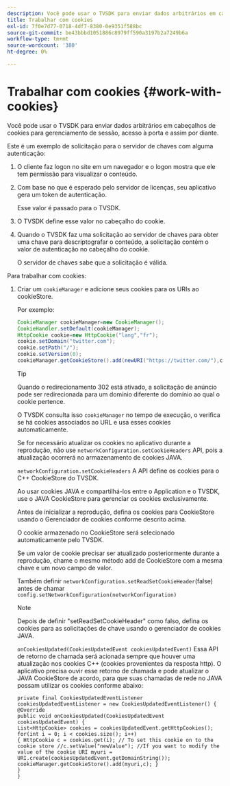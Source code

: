 ```yaml
---
description: Você pode usar o TVSDK para enviar dados arbitrários em cabeçalhos de cookies para gerenciamento de sessão, acesso à porta e assim por diante.
title: Trabalhar com cookies
exl-id: 7f0e7d77-0718-4df7-8380-0e9351f588bc
source-git-commit: be43bbbd1051886c8979ff590a3197b2a7249b6a
workflow-type: tm+mt
source-wordcount: '380'
ht-degree: 0%

---
```


# Trabalhar com cookies {#work-with-cookies}

Você pode usar o TVSDK para enviar dados arbitrários em cabeçalhos de cookies para gerenciamento de sessão, acesso à porta e assim por diante.

Este é um exemplo de solicitação para o servidor de chaves com alguma autenticação:

1. O cliente faz logon no site em um navegador e o logon mostra que ele tem permissão para visualizar o conteúdo.
1. Com base no que é esperado pelo servidor de licenças, seu aplicativo gera um token de autenticação.

   Esse valor é passado para o TVSDK.
1. O TVSDK define esse valor no cabeçalho do cookie.
1. Quando o TVSDK faz uma solicitação ao servidor de chaves para obter uma chave para descriptografar o conteúdo, a solicitação contém o valor de autenticação no cabeçalho do cookie.

   O servidor de chaves sabe que a solicitação é válida.

Para trabalhar com cookies:

1. Criar um `cookieManager` e adicione seus cookies para os URIs ao cookieStore.

   Por exemplo:

   ```java
   CookieManager cookieManager=new CookieManager(); 
   CookieHandler.setDefault(cookieManager);  
   HttpCookie cookie=new HttpCookie("lang","fr"); 
   cookie.setDomain("twitter.com");  
   cookie.setPath("/"); 
   cookie.setVersion(0); 
   cookieManager.getCookieStore().add(newURI("https://twitter.com/"),cookie);
   ```

   >[!TIP]
   >
   >Quando o redirecionamento 302 está ativado, a solicitação de anúncio pode ser redirecionada para um domínio diferente do domínio ao qual o cookie pertence.

   O TVSDK consulta isso `cookieManager` no tempo de execução, o verifica se há cookies associados ao URL e usa esses cookies automaticamente.

   Se for necessário atualizar os cookies no aplicativo durante a reprodução, não use `networkConfiguration.setCookieHeaders` API, pois a atualização ocorrerá no armazenamento de cookies JAVA.

   `networkConfiguration.setCookieHeaders` A API define os cookies para o C++ CookieStore do TVSDK.

   Ao usar cookies JAVA e compartilhá-los entre o Application e o TVSDK, use o JAVA CookieStore para gerenciar os cookies exclusivamente.

   Antes de inicializar a reprodução, defina os cookies para CookieStore usando o Gerenciador de cookies conforme descrito acima.

   O cookie armazenado no CookieStore será selecionado automaticamente pelo TVSDK.

   Se um valor de cookie precisar ser atualizado posteriormente durante a reprodução, chame o mesmo método add de CookieStore com a mesma chave e um novo campo de valor.

   Também definir
   `networkConfiguration.setReadSetCookieHeader`(false) antes de chamar
   `config.setNetworkConfiguration(networkConfiguration)`

   >[!NOTE]
   >
   >Depois de definir &quot;setReadSetCookieHeader&quot; como falso, defina os cookies para as solicitações de chave usando o gerenciador de cookies JAVA.

   `onCookiesUpdated(CookiesUpdatedEvent cookiesUpdatedEvent)`
Essa API de retorno de chamada será acionada sempre que houver uma atualização nos cookies C++ (cookies provenientes da resposta http). O aplicativo precisa ouvir esse retorno de chamada e pode atualizar o JAVA CookieStore de acordo, para que suas chamadas de rede no JAVA possam utilizar os cookies conforme abaixo:

   ```
   private final CookiesUpdatedEventListener cookiesUpdatedEventListener = new CookiesUpdatedEventListener() {
   @Override
   public void onCookiesUpdated(CookiesUpdatedEvent cookiesUpdatedEvent) {
   List<HttpCookie> cookies = cookiesUpdatedEvent.getHttpCookies();
   for(int i = 0; i < cookies.size(); i++)
   { HttpCookie c = cookies.get(i); // To set this cookie on to the cookie store //c.setValue("newValue"); //If you want to modify the value of the cookie URI myuri = URI.create(cookiesUpdatedEvent.getDomainString()); cookieManager.getCookieStore().add(myuri,c); }
   }
   }
   ```
